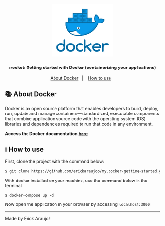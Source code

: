 <h1 align="center">
    <img alt="GettingStartedWithDocker" title="#GettingStartedWithDocker" src=".github/docker.png" width="200px" />
</h1>

<h4 align="center"> 
  :rocket: Getting started with Docker (containerizing your applications)
</h4>
<p align="center">
  <a href="#books-about-docker">About Docker</a>&nbsp;&nbsp;&nbsp;|&nbsp;&nbsp;&nbsp;
  <a href="#information_source-how-to-use">How to use</a>&nbsp;&nbsp;&nbsp;
</p>

## :books: About Docker

Docker is an open source platform that enables developers to build, deploy, run, update and manage containers—standardized, executable components that combine application source code with the operating system (OS) libraries and dependencies required to run that code in any environment.

<strong>Access the Docker documentation [here](https://docs.docker.com/get-started/)</strong>

## :information_source: How to use

First, clone the project with the command below:

``` bash
$ git clone https://github.com/erickaraujoo/my.docker-getting-started.git
```

With docker installed on your machine, use the command below in the terminal

``` docker
$ docker-compose up -d
```

Now open the application in your browser by accessing `localhost:3000`


--- 

Made by Erick Araujo!